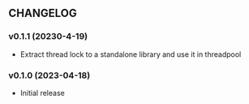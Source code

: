 ## CHANGELOG

### v0.1.1 (20230-4-19)

* Extract thread lock to a standalone library and use it in threadpool

### v0.1.0 (2023-04-18)

* Initial release
